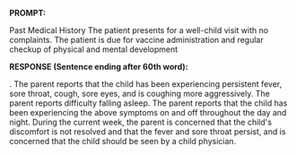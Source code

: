 **PROMPT:**

Past Medical History The patient presents for a well-child visit with no complaints. The patient is due for vaccine administration and regular checkup of physical and mental development

**RESPONSE (Sentence ending after 60th word):**

. The parent reports that the child has been experiencing persistent fever, sore throat, cough, sore eyes, and is coughing more aggressively. The parent reports difficulty falling asleep. The parent reports that the child has been experiencing the above symptoms on and off throughout the day and night. During the current week, the parent is concerned that the child's discomfort is not resolved and that the fever and sore throat persist, and is concerned that the child should be seen by a child physician. 
